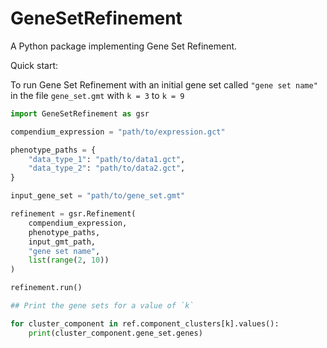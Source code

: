 # GeneSetRefinement
A Python package implementing Gene Set Refinement. 

Quick start:

To run Gene Set Refinement with an initial gene set called `"gene set name"` in
the file `gene_set.gmt` with `k = 3` to `k = 9`

```python
import GeneSetRefinement as gsr

compendium_expression = "path/to/expression.gct"

phenotype_paths = {
	"data_type_1": "path/to/data1.gct",
	"data_type_2": "path/to/data2.gct",
}

input_gene_set = "path/to/gene_set.gmt"

refinement = gsr.Refinement(
	compendium_expression,
	phenotype_paths,
	input_gmt_path,
	"gene set name",
	list(range(2, 10))
)

refinement.run()

## Print the gene sets for a value of `k`

for cluster_component in ref.component_clusters[k].values():
    print(cluster_component.gene_set.genes)
```

